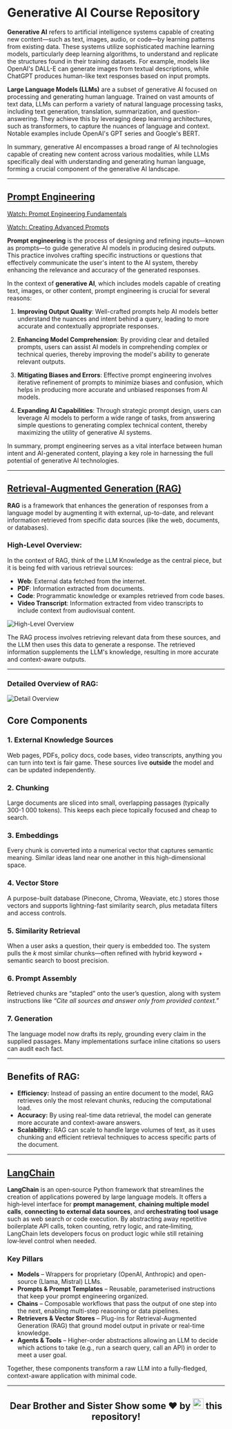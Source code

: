 # Generative AI Course Repository

**Generative AI** refers to artificial intelligence systems capable of creating new content—such as text, images, audio, or code—by learning patterns from existing data. These systems utilize sophisticated machine learning models, particularly deep learning algorithms, to understand and replicate the structures found in their training datasets. For example, models like OpenAI's DALL-E can generate images from textual descriptions, while ChatGPT produces human-like text responses based on input prompts.

**Large Language Models (LLMs)** are a subset of generative AI focused on processing and generating human language. Trained on vast amounts of text data, LLMs can perform a variety of natural language processing tasks, including text generation, translation, summarization, and question-answering. They achieve this by leveraging deep learning architectures, such as transformers, to capture the nuances of language and context. Notable examples include OpenAI's GPT series and Google's BERT.

In summary, generative AI encompasses a broad range of AI technologies capable of creating new content across various modalities, while LLMs specifically deal with understanding and generating human language, forming a crucial component of the generative AI landscape.

---

## [Prompt Engineering](https://github.com/MuhammadAhsaanAbbasi/generative-ai/tree/main/00_foundations/02_prompt_engineering)

[Watch: Prompt Engineering Fundamentals](https://learn.microsoft.com/en-gb/shows/generative-ai-for-beginners/understanding-prompt-engineering-fundamentals-generative-ai-for-beginners)

[Watch: Creating Advanced Prompts](https://learn.microsoft.com/en-gb/shows/generative-ai-for-beginners/creating-advanced-prompts-generative-ai-for-beginners)

**Prompt engineering** is the process of designing and refining inputs—known as prompts—to guide generative AI models in producing desired outputs. This practice involves crafting specific instructions or questions that effectively communicate the user's intent to the AI system, thereby enhancing the relevance and accuracy of the generated responses. 

In the context of **generative AI**, which includes models capable of creating text, images, or other content, prompt engineering is crucial for several reasons:

1. **Improving Output Quality**: Well-crafted prompts help AI models better understand the nuances and intent behind a query, leading to more accurate and contextually appropriate responses. 

2. **Enhancing Model Comprehension**: By providing clear and detailed prompts, users can assist AI models in comprehending complex or technical queries, thereby improving the model's ability to generate relevant outputs. 

3. **Mitigating Biases and Errors**: Effective prompt engineering involves iterative refinement of prompts to minimize biases and confusion, which helps in producing more accurate and unbiased responses from AI models. 

4. **Expanding AI Capabilities**: Through strategic prompt design, users can leverage AI models to perform a wide range of tasks, from answering simple questions to generating complex technical content, thereby maximizing the utility of generative AI systems. 

In summary, prompt engineering serves as a vital interface between human intent and AI-generated content, playing a key role in harnessing the full potential of generative AI technologies. 

---

## [Retrieval-Augmented Generation (RAG)](https://github.com/MuhammadAhsaanAbbasi/generative-ai/tree/main/02_RAG)

**RAG** is a framework that enhances the generation of responses from a language model by augmenting it with external, up-to-date, and relevant information retrieved from specific data sources (like the web, documents, or databases).

### High-Level Overview:

In the context of RAG, think of the LLM Knowledge as the central piece, but it is being fed with various retrieval sources:

- **Web**: External data fetched from the internet.
- **PDF**: Information extracted from documents.
- **Code**: Programmatic knowledge or examples retrieved from code bases.
- **Video Transcript**: Information extracted from video transcripts to include context from audiovisual content.

![High-Level Overview](https://myapplication-logos.s3.ap-south-1.amazonaws.com/HighLevel+Overveiw+RAG.jpg)

The RAG process involves retrieving relevant data from these sources, and the LLM then uses this data to generate a response. The retrieved information supplements the LLM's knowledge, resulting in more accurate and context-aware outputs.

---

### Detailed Overview of RAG:

![Detail Overview](https://myapplication-logos.s3.ap-south-1.amazonaws.com/Detailed+Overview+RAG.jpg)

## Core Components

### 1. External Knowledge Sources

Web pages, PDFs, policy docs, code bases, video transcripts, anything you can turn into text is fair game.  These sources live **outside** the model and can be updated independently.

### 2. Chunking

Large documents are sliced into small, overlapping passages (typically 300-1 000 tokens).  This keeps each piece topically focused and cheap to search.

### 3. Embeddings

Every chunk is converted into a numerical vector that captures semantic meaning.  Similar ideas land near one another in this high-dimensional space.

### 4. Vector Store

A purpose-built database (Pinecone, Chroma, Weaviate, etc.) stores those vectors and supports lightning-fast similarity search, plus metadata filters and access controls.

### 5. Similarity Retrieval

When a user asks a question, their query is embedded too.  The system pulls the *k* most similar chunks—often refined with hybrid keyword + semantic search to boost precision.

### 6. Prompt Assembly

Retrieved chunks are “stapled” onto the user’s question, along with system instructions like *“Cite all sources and answer only from provided context.”*

### 7. Generation

The language model now drafts its reply, grounding every claim in the supplied passages.  Many implementations surface inline citations so users can audit each fact.

----

## Benefits of RAG:

- **Efficiency:** Instead of passing an entire document to the model, RAG retrieves only the most relevant chunks, reducing the computational load.
- **Accuracy:** By using real-time data retrieval, the model can generate more accurate and context-aware answers.
- **Scalability:**: RAG can scale to handle large volumes of text, as it uses chunking and efficient retrieval techniques to access specific parts of the document.

----

## [LangChain](https://github.com/MuhammadAhsaanAbbasi/generative-ai/tree/main/01_langchain)

**LangChain** is an open‑source Python framework that streamlines the creation of applications powered by large language models. It offers a high‑level interface for **prompt management**, **chaining multiple model calls**, **connecting to external data sources**, and **orchestrating tool usage** such as web search or code execution. By abstracting away repetitive boilerplate API calls, token counting, retry logic, and rate‑limiting, LangChain lets developers focus on product logic while still retaining low‑level control when needed.

### Key Pillars

- **Models** – Wrappers for proprietary (OpenAI, Anthropic) and open-source (Llama, Mistral) LLMs.  
- **Prompts & Prompt Templates** – Reusable, parameterised instructions that keep your prompt engineering organized.  
- **Chains** – Composable workflows that pass the output of one step into the next, enabling multi-step reasoning or data pipelines.  
- **Retrievers & Vector Stores** – Plug-ins for Retrieval-Augmented Generation (RAG) that ground model output in private or real-time knowledge.  
- **Agents & Tools** – Higher-order abstractions allowing an LLM to decide which actions to take (e.g., run a search query, call an API) in order to meet a user goal.  

Together, these components transform a raw LLM into a fully-fledged, context-aware application with minimal code.

---

<!-- ## Agents & Tools

**Agents** & **Tools** are two key concepts in LangChain that allow language models to perform actions, interact with external systems, and generate results dynamically.

![Agents & Tools](https://myapplication-logos.s3.ap-south-1.amazonaws.com/Agents+tool.jpg)

### Agents
In LangChain, an Agent is essentially a language model (LLM) that has been provided with a specific prompt to define its behavior. The behavior of an agent is comparable to a state machine, where different actions are performed depending on the agent's state. Each state has its own action, and the agent moves from one state to the next, looping through tasks as defined by the prompt.

#### Agent Process:
- **Action:** The agent takes an action (like answering a question, performing a task, etc.).
- **Observation:** After taking an action, the agent observes the result or feedback from the action.
- **Thought:** Based on its observations, the agent thinks or processes the information.
- **Result:** Finally, the agent produces a result or output based on its thought process.

This cycle repeats, allowing the agent to handle tasks dynamically. Each time, the agent's actions are guided by the prompts you design, which tell it how to behave in different states.

### Tools
Tools in LangChain are interfaces that an agent, chain, or LLM can use to interact with the external world. These tools enable agents to perform actions beyond simple text generation, such as searching the web, executing code, or querying a database.

#### Common Tools:
- **Search Internet:** The agent uses this tool to retrieve information from the web, accessing real-time data to supplement its responses.
- **Execute Code:** With this tool, the agent can run scripts or code to perform computations or other programmatic tasks.
- **Query Database:** This tool allows the agent to access and retrieve information from databases, providing more structured data or facts in its outputs.
By using these tools, the agent can perform more complex tasks and retrieve relevant data from external sources, enhancing its functionality and making it more versatile.

### Conclusion
In summary, *agents* in LangChain are state-driven language models that move through a sequence of actions, observations, and thoughts to produce a result. *Tools* enhance the agent's capabilities by providing interfaces to interact with the external world, enabling it to search for information, run code, or query databases. Together, agents and tools allow you to create highly dynamic, flexible, and intelligent systems capable of complex tasks. -->

<h2 align="center">
Dear Brother and Sister Show some ❤ by <img src="https://imgur.com/o7ncZFp.jpg" height=25px width=25px> this repository!
</h2>
